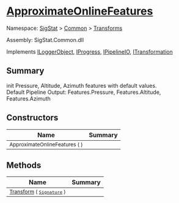 # [ApproximateOnlineFeatures](./ApproximateOnlineFeatures.md)

Namespace: [SigStat]() > [Common](./../README.md) > [Transforms](./README.md)

Assembly: SigStat.Common.dll

Implements [ILoggerObject](./../ILoggerObject.md), [IProgress](./../Helpers/IProgress.md), [IPipelineIO](./../Pipeline/IPipelineIO.md), [ITransformation](./../ITransformation.md)

## Summary
init Pressure, Altitude, Azimuth features with default values.  <br>Default Pipeline Output: Features.Pressure, Features.Altitude, Features.Azimuth

## Constructors

| Name | Summary | 
| --- | --- | 
| <sub>ApproximateOnlineFeatures (  )</sub><div style="z-index: 1; position: absolute;"><img width=200/></div>| <sub></sub>| <br>


## Methods

| Name | Summary | 
| --- | --- | 
| <sub>[Transform](./Methods/ApproximateOnlineFeatures-100663550.md) ( [`Signature`](./../Signature.md) )</sub><div style="z-index: 1; position: absolute;"><img width=200/></div>| <sub></sub>| <br>


